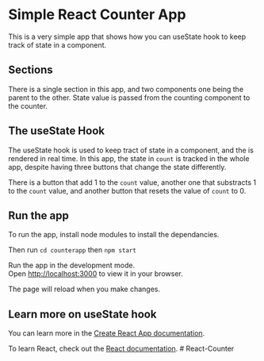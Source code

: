 # Simple React Counter App

This is a very simple app that shows how you can useState hook to keep track of state in a component.

## Sections

There is a single section in this app, and two components one being the parent to the other. State value is passed from the counting component to the counter.

## The useState Hook

The useState hook is used to keep tract of state in a component, and the is rendered in real time.
In this app, the state in `count` is tracked in the whole app, despite having three buttons that change the state differently.

There is a button that add 1 to the `count` value, another one that substracts 1 to the `count` value, and another button that resets the value of `count` to 0.

## Run the app

To run the app, install node modules to install the dependancies.

Then run `cd counterapp` then `npm start`

Run the app in the development mode.\
Open [http://localhost:3000](http://localhost:3000) to view it in your browser.

The page will reload when you make changes.

## Learn more on useState hook

You can learn more in the [Create React App documentation](https://facebook.github.io/create-react-app/docs/).

To learn React, check out the [React documentation](https://reactjs.org/).
#   R e a c t - C o u n t e r  
 